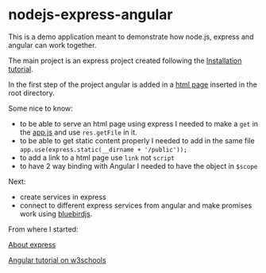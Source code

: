 # nodejs-express-angular

This is a demo application meant to demonstrate how node.js, express and angular can work together.

The main project is an express project created following the  [Installation tutorial](1).

In the first step of the project angular is added in a [html page](2) inserted in the root directory.

Some nice to know:

- to be able to serve an html page using express I needed to make a `get` in the [app.js](5) and use `res.getFile` in it.
- to be able to get static content properly I needed to add in the same file `app.use(express.static(__dirname + '/public'));`
- to add a link to a html page use `link` not `script`
- to have 2 way binding with Angular I needed to have the object in `$scope`

Next:
- create services in express
- connect to different express services from angular and make promises work using [bluebirdjs](6).


From where I started:

[About express](3)

[Angular tutorial on w3schools](4)

[1]:http://expressjs.com/en/starter/installing.html
[2]:https://github.com/melaniaandrisan/nodejs-express-angular/blob/master/index.html
[3]:http://expressjs.com/en/api.html
[4]:http://www.w3schools.com/angular/
[5]:https://github.com/melaniaandrisan/nodejs-express-angular/blob/master/app.js
[6]:http://bluebirdjs.com/docs/features.html
